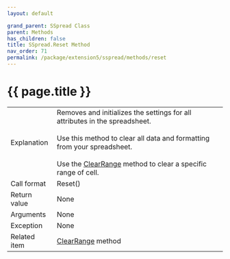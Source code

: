 ```yaml
---
layout: default

grand_parent: SSpread Class
parent: Methods
has_children: false
title: SSpread.Reset Method
nav_order: 71
permalink: /package/extension5/sspread/methods/reset
---
```

# {{ page.title }}

<table>
  <tr>
    <td>Explanation</td>
    <td colspan="2">Removes and initializes the settings for all attributes in the spreadsheet. <br><br>Use this method to clear all data and formatting from your spreadsheet. <br><br> Use the <a href="/package/extension5/sspread/methods/clearrange">ClearRange</a> method to clear a specific range of cell.</td>
  </tr>
  <tr>
    <td>Call format</td>
    <td colspan="2">Reset()</td>
  </tr>
  <tr>
    <td>Return value</td>
    <td colspan="2">None</td>
  </tr>  
  <tr>
    <td>Arguments</td>
    <td colspan="2">None</td>
  </tr>
  <tr>
    <td>Exception</td>
    <td colspan="2">None</td>
  </tr>
  <tr>
    <td>Related item</td>
    <td colspan="2"><a href="/package/extension5/sspread/methods/clearrange">ClearRange</a> method</td>
  </tr>
</table>
